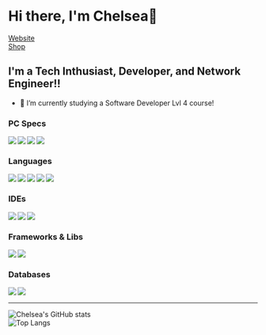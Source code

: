 # Hi there, I'm Chelsea👋 

[Website](https://foxtrt.com)
<br />
[Shop](https://shop.foxtrt.com)

## I'm a Tech Inthusiast, Developer, and Network Engineer!!

- 🌱 I’m currently studying a Software Developer Lvl 4 course!

### PC Specs
<img align="left" src="https://img.shields.io/badge/AMD%20Ryzen_7_2700X-ED1C24?style=for-the-badge&logo=amd&logoColor=white"/>
<img align="left" src="https://img.shields.io/badge/NVIDIA-GTX1080TI-76B900?style=for-the-badge&logo=nvidia&logoColor=white"/>
<img align="left" src="https://img.shields.io/badge/Windows-0078D6?style=for-the-badge&logo=windows&logoColor=white"/>
<img align="left" src="https://img.shields.io/badge/Kali_Linux-557C94?style=for-the-badge&logo=kali-linux&logoColor=white"/>

<br />

### Languages
<img align="left" src="https://img.shields.io/badge/C%23-239120?style=for-the-badge&logo=c-sharp&logoColor=white"/>
<img align="left" src="https://img.shields.io/badge/Python-FFD43B?style=for-the-badge&logo=python&logoColor=blue"/>
<img align="left" src="https://img.shields.io/badge/HTML5-E34F26?style=for-the-badge&logo=html5&logoColor=white"/>
<img align="left" src="https://img.shields.io/badge/CSS3-1572B6?style=for-the-badge&logo=css3&logoColor=white"/>
<img align="left" src="https://img.shields.io/badge/JavaScript-323330?style=for-the-badge&logo=javascript&logoColor=F7DF1E"/>

<br />

### IDEs
<img align="left" src="https://img.shields.io/badge/Visual_Studio-5C2D91?style=for-the-badge&logo=visual%20studio&logoColor=white"/>
<img align="left" src="https://img.shields.io/badge/PyCharm-000000.svg?&style=for-the-badge&logo=PyCharm&logoColor=white"/>
<img align="left" src="https://img.shields.io/badge/Notepad++-90E59A.svg?style=for-the-badge&logo=notepad%2B%2B&logoColor=black"/>

<br />

### Frameworks & Libs
<img align="left" src="https://img.shields.io/badge/.NET-512BD4?style=for-the-badge&logo=dotnet&logoColor=white"/>
<img align="left" src="https://img.shields.io/badge/Bootstrap-563D7C?style=for-the-badge&logo=bootstrap&logoColor=white"/>

<br />

### Databases
<img align="left" src="https://img.shields.io/badge/Microsoft%20SQL%20Server-CC2927?style=for-the-badge&logo=microsoft%20sql%20server&logoColor=white"/>
<img align="left" src="https://img.shields.io/badge/SQLite-07405E?style=for-the-badge&logo=sqlite&logoColor=white"/>

<br />

---
![Chelsea's GitHub stats](https://github-readme-stats.vercel.app/api/?username=Chelsea-Fox&show_icons=true&title_color=fff&icon_color=79ff97&text_color=9f9f9f&bg_color=151515)
<br />
![Top Langs](https://github-readme-stats.vercel.app/api/top-langs/?username=Chelsea-Fox&layout=compact&title_color=fff&icon_color=79ff97&text_color=9f9f9f&bg_color=151515)
